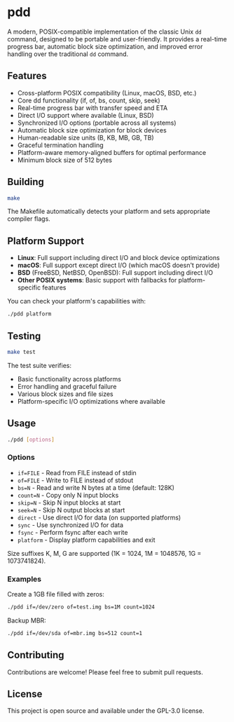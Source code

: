 # pdd

A modern, POSIX-compatible implementation of the classic Unix `dd` command, designed to be portable and user-friendly. It provides a real-time progress bar, automatic block size optimization, and improved error handling over the traditional `dd` command.

## Features

- Cross-platform POSIX compatibility (Linux, macOS, BSD, etc.)
- Core dd functionality (if, of, bs, count, skip, seek)
- Real-time progress bar with transfer speed and ETA
- Direct I/O support where available (Linux, BSD)
- Synchronized I/O options (portable across all systems)
- Automatic block size optimization for block devices
- Human-readable size units (B, KB, MB, GB, TB)
- Graceful termination handling
- Platform-aware memory-aligned buffers for optimal performance
- Minimum block size of 512 bytes

## Building

```bash
make
```

The Makefile automatically detects your platform and sets appropriate compiler flags.

## Platform Support

- **Linux**: Full support including direct I/O and block device optimizations
- **macOS**: Full support except direct I/O (which macOS doesn't provide)
- **BSD** (FreeBSD, NetBSD, OpenBSD): Full support including direct I/O
- **Other POSIX systems**: Basic support with fallbacks for platform-specific features

You can check your platform's capabilities with:

```bash
./pdd platform
```

## Testing

```bash
make test
```

The test suite verifies:

- Basic functionality across platforms
- Error handling and graceful failure
- Various block sizes and file sizes
- Platform-specific I/O optimizations where available

## Usage

```bash
./pdd [options]
```

### Options

- `if=FILE` - Read from FILE instead of stdin
- `of=FILE` - Write to FILE instead of stdout
- `bs=N` - Read and write N bytes at a time (default: 128K)
- `count=N` - Copy only N input blocks
- `skip=N` - Skip N input blocks at start
- `seek=N` - Skip N output blocks at start
- `direct` - Use direct I/O for data (on supported platforms)
- `sync` - Use synchronized I/O for data
- `fsync` - Perform fsync after each write
- `platform` - Display platform capabilities and exit

Size suffixes K, M, G are supported (1K = 1024, 1M = 1048576, 1G = 1073741824).

### Examples

Create a 1GB file filled with zeros:

```bash
./pdd if=/dev/zero of=test.img bs=1M count=1024
```

Backup MBR:

```bash
./pdd if=/dev/sda of=mbr.img bs=512 count=1
```

## Contributing

Contributions are welcome! Please feel free to submit pull requests.

## License

This project is open source and available under the GPL-3.0 license.
